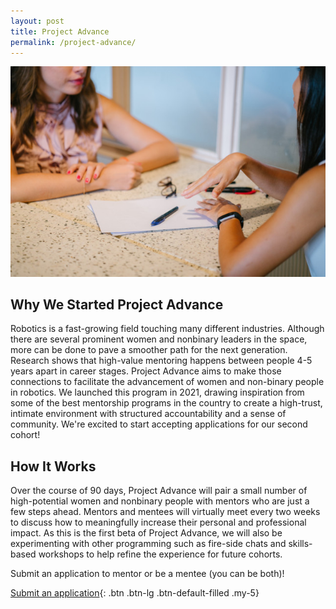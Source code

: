 ```yaml
---
layout: post
title: Project Advance
permalink: /project-advance/
---
```


![Project Advance](/assets/images/project-advance.jpg)

## Why We Started Project Advance

Robotics is a fast-growing field touching many different industries. Although there are several prominent women and nonbinary leaders in the space, more can be done to pave a smoother path for the next generation. Research shows that high-value mentoring happens between people 4-5 years apart in career stages. Project Advance aims to make those connections to facilitate the advancement of women and non-binary people in robotics. We launched this program in 2021, drawing inspiration from some of the best mentorship programs in the country to create a high-trust, intimate environment with structured accountability and a sense of community. We're excited to start accepting applications for our second cohort!

## How It Works

Over the course of 90 days, Project Advance will pair a small number of high-potential women and nonbinary people with mentors who are just a few steps ahead. Mentors and mentees will virtually meet every two weeks to discuss how to meaningfully increase their personal and professional impact. As this is the first beta of Project Advance, we will also be experimenting with other programming such as fire-side chats and skills-based workshops to help refine the experience for future cohorts.

Submit an application to mentor or be a mentee (you can be both)!

[Submit an application](/project-advance-application/){: .btn .btn-lg .btn-default-filled .my-5}
